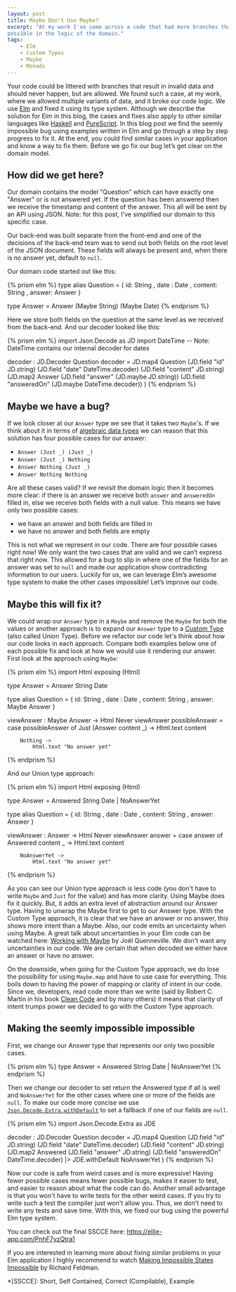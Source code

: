 ```yaml
---
layout: post
title: Maybe Don't Use Maybe?
excerpt: "At my work I've come across a code that had more branches than were
possible in the logic of the domain."
tags:
    - Elm
    - Custom Types
    - Maybe
    - Monads
---
```


Your code could be littered with branches that result in invalid data and should
never happen, but are allowed. We found such a case, at my work, where we allowed
multiple variants of data, and it broke our code logic. We use [Elm][1] and fixed
it using its type system. Although we describe the solution for Elm in this blog,
the cases and fixes also apply to other similar languages like [Haskell][2] and
[PureScript][3]. In this blog post we find the seemly impossible bug using
examples written in Elm and go through a step by step progress to fix it. At the
end, you could find similar cases in your application and know a way to fix
them. Before we go fix our bug let’s get clear on the domain model.

## How did we get here?

Our domain contains the model "Question" which can have exactly one "Answer" or
is not answered yet. If the question has been answered then we receive the
timestamp and content of the answer. This all will be sent by an API using JSON.
Note: for this post, I've simplified our domain to this specific case.

Our back-end was built separate from the front-end and one of the decisions of
the back-end team was to send out both fields on the root level of the JSON
document. These fields will always be present and, when there is no answer yet,
default to `null`.

Our domain code started out like this:

{% prism elm %}
type alias Question =
    { id: String
    , date : Date
    , content: String
    , answer: Answer
    }

type Answer = Answer (Maybe String) (Maybe Date)
{% endprism %}

Here we store both fields on the question at the same level as we received from
the back-end. And our decoder looked like this:

{% prism elm %}
import Json.Decode as JD
import DateTime  -- Note: DateTime contains our internal decoder for dates

decoder : JD.Decoder Question
decoder =
    JD.map4 Question
        (JD.field "id" JD.string)
        (JD.field "date" DateTime.decoder)
        (JD.field "content" JD.string)
        (JD.map2 Answer
            (JD.field "answer" (JD.maybe JD.string))
            (JD.field "answeredOn" (JD.maybe DateTime.decoder))
		)
{% endprism %}

## Maybe we have a bug?

If we look closer at our `Answer` type we see that it takes two `Maybe`'s. If we
think about it in terms of [algebraic data types][4] we can reason that this
solution has four possible cases for our answer:

- `Answer (Just _) (Just _)`
- `Answer (Just _) Nothing`
- `Answer Nothing (Just _)`
- `Answer Nothing Nothing`

Are all these cases valid? If we revisit the domain logic then it becomes more
clear: if there is an answer we receive both `answer` and `answeredOn` filled
in, else we receive both fields with a null value. This means we have only two
possible cases:

- we have an answer and both fields are filled in
- we have no answer and both fields are empty

This is not what we represent in our code. There are four possible cases right
now! We only want the two cases that are valid and we can’t express that right
now. This allowed for a bug to slip in where one of the fields for an answer
was set to `null` and made our application show contradicting
information to our users. Luckily for us, we can leverage Elm’s awesome type
system to make the other cases impossible! Let’s improve our code.

## Maybe this will fix it?

We could wrap our `Answer` type in a `Maybe` and remove the `Maybe` for both the
values or another approach is to expand our `Answer` type to a [Custom Type][5]
(also called Union Type). Before we refactor our code let's think about how our
code looks in each approach. Compare both examples below one of each possible
fix and look at how we would use it rendering our answer. First look at the
approach using `Maybe`:

{% prism elm %}
import Html exposing (Html)

type Answer = Answer String Date

type alias Question =
    { id: String
    , date : Date
    , content: String
    , answer: Maybe Answer
    }

viewAnswer : Maybe Answer -> Html Never
viewAnswer possibleAnswer =
    case possibleAnswer of
        Just (Answer content _) ->
            Html.text content

        Nothing ->
            Html.text "No answer yet"
{% endprism %}

And our Union type approach:

{% prism elm %}
import Html exposing (Html)

type Answer
    = Answered String Date
    | NoAnswerYet


type alias Question =
    { id: String
    , date : Date
    , content: String
    , answer: Answer
    }

viewAnswer : Answer -> Html Never
viewAnswer answer =
    case answer of
        Answered content _ ->
            Html.text content

        NoAnswerYet ->
            Html.text "No answer yet"
{% endprism %}

As you can see our Union type approach is less code (you don't have to write
`Maybe` and `Just` for the value) and has more clarity. Using Maybe does fix it
quickly. But, it adds an extra level of abstraction around our Answer type.
Having to unwrap the Maybe first to get to our Answer type. With the Custom Type
approach, it is clear that we have an answer or no answer, this shows more
intent than a Maybe. Also, our code emits an uncertainty when using Maybe. A
great talk about uncertainties in your Elm code can be watched here:
[Working with Maybe][6] by Joël Quenneville. We don't want any uncertainties in
our code. We are certain that when decoded we either have an answer or have no
answer.

On the downside, when going for the Custom Type approach, we do lose the
possibility for using `Maybe.map` and have to use case for everything. This boils
down to having the power of mapping or clarity of intent in our code. Since we,
developers, read code more than we write (said by Robert C. Martin in his book
[Clean Code][7] and by many others) it means that clarity of intent trumps power
we decided to go with the Custom Type approach.

## Making the seemly impossible impossible

First, we change our Answer type that represents our only two possible cases.


{% prism elm %}
type Answer
    = Answered String Date
    | NoAnswerYet
{% endprism %}

Then we change our decoder to set return the Answered type if all is well and
`NoAnswerYet` for the other cases where one or more of the fields are `null`.
To make our code more concise we use [`Json.Decode.Extra.withDefault`][8] to set
a fallback if one of our fields are `null`.

{% prism elm %}
import Json.Decode.Extra as JDE

decoder : JD.Decoder Question
decoder =
    JD.map4 Question
        (JD.field "id" JD.string)
        (JD.field "date" DateTime.decoder)
        (JD.field "content" JD.string)
        (JD.map2 Answered
            (JD.field "answer" JD.string)
            (JD.field "answeredOn" DateTime.decoder)
            |> JDE.withDefault NoAnswerYet
        )
{% endprism %}

Now our code is safe from weird cases and is more expressive! Having fewer
possible cases means fewer possible bugs, makes it easier to test, and easier
to reason about what the code can do. Another small advantage is that you won't
have to write tests for the other weird cases. If you try to write such a test
the compiler just won't allow you. Thus, we don't need to write any tests and
save time. With this, we fixed our bug using the powerful Elm type system.

You can check out the final SSCCE here:
<https://ellie-app.com/PnhF7yzQtra1>

If you are interested in learning more about fixing similar problems in your Elm
application I highly recommend to watch [Making Impossible States Impossible][9]
by Richard Feldman.

*[SSCCE]: Short, Self Contained, Correct (Compilable), Example

[1]: http://elm-lang.org/
[2]: https://www.haskell.org/
[3]: http://www.purescript.org/
[4]: https://codewords.recurse.com/issues/three/algebra-and-calculus-of-algebraic-data-types
[5]: https://guide.elm-lang.org/types/custom_types.html
[6]: https://www.youtube.com/watch?v=43eM4kNbb6c
[7]: https://www.goodreads.com/book/show/3735293-clean-code
[8]: http://package.elm-lang.org/packages/elm-community/json-extra/2.7.0/Json-Decode-Extra#withDefault
[9]: https://www.youtube.com/watch?v=IcgmSRJHu_8
